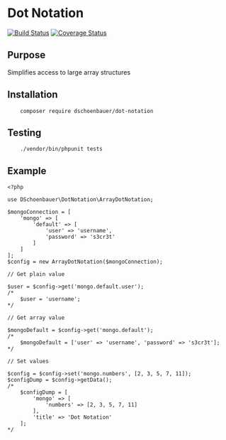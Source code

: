 # Dot Notation

[![Build Status](https://travis-ci.org/dschoenbauer/dot-notation.svg?branch=develop)](https://travis-ci.org/dschoenbauer/dot-notation)
[![Coverage Status](https://coveralls.io/repos/github/dschoenbauer/dot-notation/badge.svg?branch=develop)](https://coveralls.io/github/dschoenbauer/dot-notation?branch=develop)

## Purpose
Simplifies access to large array structures

## Installation
````
    composer require dschoenbauer/dot-notation
````

## Testing

````
    ./vendor/bin/phpunit tests
````


## Example

```
<?php

use DSchoenbauer\DotNotation\ArrayDotNotation;

$mongoConnection = [
    'mongo' => [
        'default' => [
            'user' => 'username',
            'password' => 's3cr3t'
        ]
    ]
];
$config = new ArrayDotNotation($mongoConnection);

// Get plain value

$user = $config->get('mongo.default.user');
/*
    $user = 'username';
*/ 

// Get array value

$mongoDefault = $config->get('mongo.default'); 
/* 
    $mongoDefault = ['user' => 'username', 'password' => 's3cr3t'];
*/

// Set values

$config = $config->set('mongo.numbers', [2, 3, 5, 7, 11]);
$configDump = $config->getData();
/*
    $configDump = [
        'mongo' => [
            'numbers' => [2, 3, 5, 7, 11]
        ],
        'title' => 'Dot Notation'
    ];
*/
```
